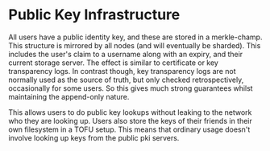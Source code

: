 # Public Key Infrastructure

All users have a public identity key, and these are stored in a merkle-champ. This structure is mirrored by all nodes (and will eventually be sharded). This includes the user's claim to a username along with an expiry, and their current storage server. The effect is similar to certificate or key transparency logs. In contrast though, key transparency logs are not normally used as the source of truth, but only checked retrospectively, occasionally for some users. So this gives much strong guarantees whilst maintaining the append-only nature. 

This allows users to do public key lookups without leaking to the network who they are looking up. Users also store the keys of their friends in their own filesystem in a TOFU setup. This means that ordinary usage doesn't involve looking up keys from the public pki servers. 